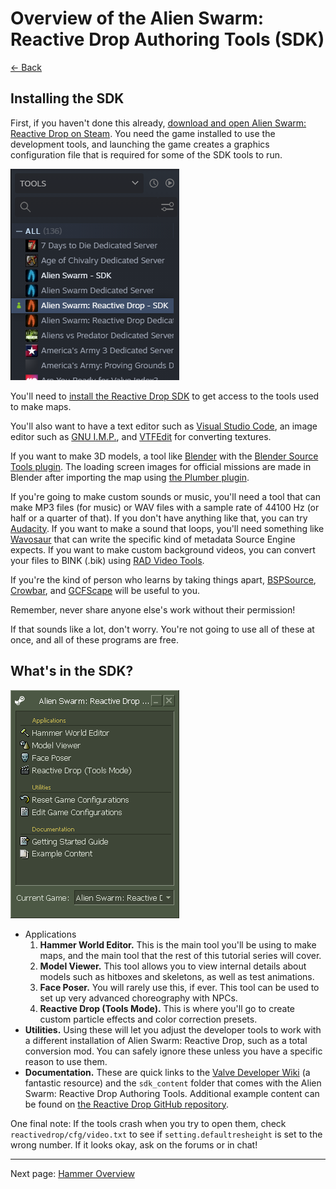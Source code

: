 # Overview of the Alien Swarm: Reactive Drop Authoring Tools (SDK)

[&larr; Back](.)

## Installing the SDK

First, if you haven't done this already, [download and open Alien Swarm: Reactive Drop on Steam](https://store.steampowered.com/app/563560/Alien_Swarm_Reactive_Drop/). You need the game installed to use the development tools, and launching the game creates a graphics configuration file that is required for some of the SDK tools to run.

![The Steam library, filtered to "Tools", with "Alien Swarm: Reactive Drop - SDK" selected from the list.](sdk-library.png)

You'll need to [install the Reactive Drop SDK](https://store.steampowered.com/app/593000/Alien_Swarm_Reactive_Drop__SDK/) to get access to the tools used to make maps.

You'll also want to have a text editor such as [Visual Studio Code](https://code.visualstudio.com/), an image editor such as [GNU I.M.P.](https://www.gimp.org/), and [VTFEdit](https://developer.valvesoftware.com/wiki/VTFEdit) for converting textures.

If you want to make 3D models, a tool like [Blender](https://store.steampowered.com/app/365670/Blender/) with the [Blender Source Tools plugin](https://developer.valvesoftware.com/wiki/Blender_Source_Tools). The loading screen images for official missions are made in Blender after importing the map using [the Plumber plugin](https://github.com/lasa01/io_import_vmf/releases).

If you're going to make custom sounds or music, you'll need a tool that can make MP3 files (for music) or WAV files with a sample rate of 44100 Hz (or half or a quarter of that). If you don't have anything like that, you can try [Audacity](https://www.audacityteam.org/). If you want to make a sound that loops, you'll need something like [Wavosaur](https://www.wavosaur.com/) that can write the specific kind of metadata Source Engine expects. If you want to make custom background videos, you can convert your files to BINK (.bik) using [RAD Video Tools](http://www.radgametools.com/bnkdown.htm).

If you're the kind of person who learns by taking things apart, [BSPSource](https://developer.valvesoftware.com/wiki/BSPSource), [Crowbar](https://developer.valvesoftware.com/wiki/Crowbar), and [GCFScape](https://developer.valvesoftware.com/wiki/GCFScape) will be useful to you.

Remember, never share anyone else's work without their permission!

If that sounds like a lot, don't worry. You're not going to use all of these at once, and all of these programs are free.

## What's in the SDK?

![The Alien Swarm: Reactive Drop Authoring Tools menu.](sdk-launcher.png)

- Applications
	1. **Hammer World Editor.** This is the main tool you'll be using to make maps, and the main tool that the rest of this tutorial series will cover.
	2. **Model Viewer.** This tool allows you to view internal details about models such as hitboxes and skeletons, as well as test animations.
	3. **Face Poser.** You will rarely use this, if ever. This tool can be used to set up very advanced choreography with NPCs.
	4. **Reactive Drop (Tools Mode).** This is where you'll go to create custom particle effects and color correction presets.
- **Utilities.** Using these will let you adjust the developer tools to work with a different installation of Alien Swarm: Reactive Drop, such as a total conversion mod. You can safely ignore these unless you have a specific reason to use them.
- **Documentation.** These are quick links to the [Valve Developer Wiki](https://developer.valvesoftware.com/) (a fantastic resource) and the `sdk_content` folder that comes with the Alien Swarm: Reactive Drop Authoring Tools. Additional example content can be found on [the Reactive Drop GitHub repository](https://github.com/ReactiveDrop/reactivedrop_public_src/tree/reactivedrop_public/contentsrc).

One final note: If the tools crash when you try to open them, check `reactivedrop/cfg/video.txt` to see if `setting.defaultresheight` is set to the wrong number. If it looks okay, ask on the forums or in chat!

---

Next page: [Hammer Overview](hammer-overview.html)
